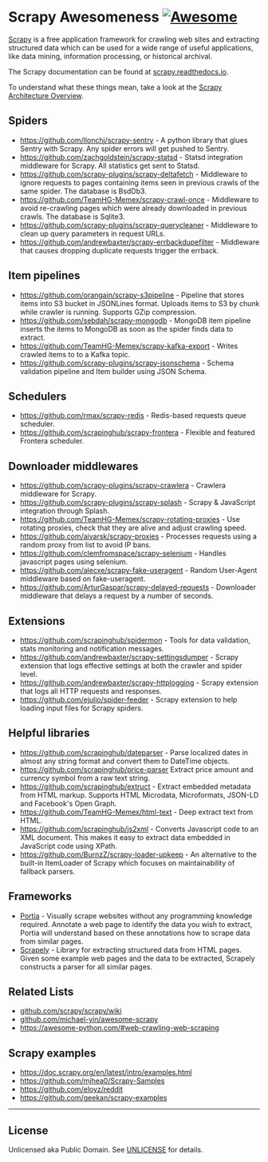 # Scrapy Awesomeness [![Awesome](https://cdn.rawgit.com/sindresorhus/awesome/d7305f38d29fed78fa85652e3a63e154dd8e8829/media/badge.svg)](https://github.com/sindresorhus/awesome)

[Scrapy](https://scrapy.org) is a free application framework for crawling web sites and extracting structured data which can be used for a wide range of useful applications, like data mining, information processing, or historical archival.

The Scrapy documentation can be found at [scrapy.readthedocs.io](https://scrapy.readthedocs.io).

To understand what these things mean, take a look at the [Scrapy Architecture Overview](https://scrapy.readthedocs.io/en/latest/topics/architecture.html).


## Spiders

* https://github.com/llonchj/scrapy-sentry - A python library that glues Sentry with Scrapy. Any spider errors will get pushed to Sentry.
* https://github.com/zachgoldstein/scrapy-statsd - Statsd integration middleware for Scrapy. All statistics get sent to Statsd.
* https://github.com/scrapy-plugins/scrapy-deltafetch - Middleware to ignore requests to pages containing items seen in previous crawls of the same spider. The database is BsdDb3.
* https://github.com/TeamHG-Memex/scrapy-crawl-once - Middleware to avoid re-crawling pages which were already downloaded in previous crawls. The database is Sqlite3.
* https://github.com/scrapy-plugins/scrapy-querycleaner - Middleware to clean up query parameters in request URLs.
* https://github.com/andrewbaxter/scrapy-errbackdupefilter - Middleware that causes dropping duplicate requests trigger the errback.


## Item pipelines

* https://github.com/orangain/scrapy-s3pipeline - Pipeline that stores items into S3 bucket in JSONLines format. Uploads items to S3 by chunk while crawler is running. Supports GZip compression.
* https://github.com/sebdah/scrapy-mongodb - MongoDB item pipeline inserts the items to MongoDB as soon as the spider finds data to extract.
* https://github.com/TeamHG-Memex/scrapy-kafka-export - Writes crawled items to to a Kafka topic.
* https://github.com/scrapy-plugins/scrapy-jsonschema - Schema validation pipeline and Item builder using JSON Schema.


## Schedulers

* https://github.com/rmax/scrapy-redis - Redis-based requests queue scheduler.
* https://github.com/scrapinghub/scrapy-frontera - Flexible and featured Frontera scheduler.


## Downloader middlewares

* https://github.com/scrapy-plugins/scrapy-crawlera - Crawlera middleware for Scrapy.
* https://github.com/scrapy-plugins/scrapy-splash - Scrapy & JavaScript integration through Splash.
* https://github.com/TeamHG-Memex/scrapy-rotating-proxies - Use rotating proxies, check that they are alive and adjust crawling speed.
* https://github.com/aivarsk/scrapy-proxies - Processes requests using a random proxy from list to avoid IP bans.
* https://github.com/clemfromspace/scrapy-selenium - Handles javascript pages using selenium.
* https://github.com/alecxe/scrapy-fake-useragent - Random User-Agent middleware based on fake-useragent.
* https://github.com/ArturGaspar/scrapy-delayed-requests - Downloader middleware that delays a request by a number of seconds.


## Extensions

* https://github.com/scrapinghub/spidermon - Tools for data validation, stats monitoring and notification messages.
* https://github.com/andrewbaxter/scrapy-settingsdumper - Scrapy extension that logs effective settings at both the crawler and spider level.
* https://github.com/andrewbaxter/scrapy-httplogging - Scrapy extension that logs all HTTP requests and responses.
* https://github.com/ejulio/spider-feeder - Scrapy extension to help loading input files for Scrapy spiders.


## Helpful libraries

* https://github.com/scrapinghub/dateparser - Parse localized dates in almost any string format and convert them to DateTime objects.
* https://github.com/scrapinghub/price-parser Extract price amount and currency symbol from a raw text string.
* https://github.com/scrapinghub/extruct - Extract embedded metadata from HTML markup. Supports HTML Microdata, Microformats, JSON-LD and Facebook's Open Graph.
* https://github.com/TeamHG-Memex/html-text - Deep extract text from HTML.
* https://github.com/scrapinghub/js2xml - Converts Javascript code to an XML document. This makes it easy to extract data embedded in JavaScript code using XPath.
* https://github.com/BurnzZ/scrapy-loader-upkeep - An alternative to the built-in ItemLoader of Scrapy which focuses on maintainability of fallback parsers.


## Frameworks

* [Portia](https://github.com/scrapinghub/portia) - Visually scrape websites without any programming knowledge required. Annotate a web page to identify the data you wish to extract, Portia will understand based on these annotations how to scrape data from similar pages.
* [Scrapely](https://github.com/scrapy/scrapely) - Library for extracting structured data from HTML pages. Given some example web pages and the data to be extracted, Scrapely constructs a parser for all similar pages.


## Related Lists

* [github.com/scrapy/scrapy/wiki](https://github.com/scrapy/scrapy/wiki)
* [github.com/michael-yin/awesome-scrapy](https://github.com/michael-yin/awesome-scrapy)
* https://awesome-python.com/#web-crawling-web-scraping


## Scrapy examples

* https://doc.scrapy.org/en/latest/intro/examples.html
* https://github.com/mjhea0/Scrapy-Samples
* https://github.com/eloyz/reddit
* https://github.com/geekan/scrapy-examples

-----

## License

Unlicensed aka Public Domain. See [UNLICENSE](/LICENSE) for details.
